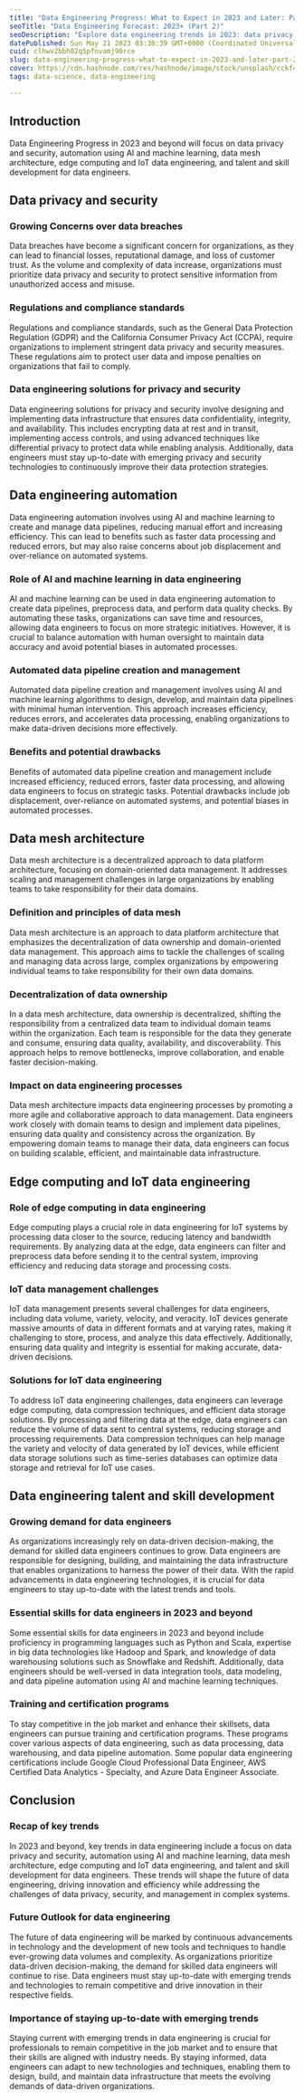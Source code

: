 ```yaml
---
title: "Data Engineering Progress: What to Expect in 2023 and Later: Part 2"
seoTitle: "Data Engineering Forecast: 2023+ (Part 2)"
seoDescription: "Explore data engineering trends in 2023: data privacy, AI automation, data mesh, edge computing, IoT, and skill development for data engineers"
datePublished: Sun May 21 2023 03:30:39 GMT+0000 (Coordinated Universal Time)
cuid: clhwv2bbh02q5pfnvamj90rce
slug: data-engineering-progress-what-to-expect-in-2023-and-later-part-2
cover: https://cdn.hashnode.com/res/hashnode/image/stock/unsplash/cckf4TsHAuw/upload/3c1733c86afbba82aa9cb91a863b2079.jpeg
tags: data-science, data-engineering

---
```


## Introduction

Data Engineering Progress in 2023 and beyond will focus on data privacy and security, automation using AI and machine learning, data mesh architecture, edge computing and IoT data engineering, and talent and skill development for data engineers.

## Data privacy and security

### Growing Concerns over data breaches

Data breaches have become a significant concern for organizations, as they can lead to financial losses, reputational damage, and loss of customer trust. As the volume and complexity of data increase, organizations must prioritize data privacy and security to protect sensitive information from unauthorized access and misuse.

### Regulations and compliance standards

Regulations and compliance standards, such as the General Data Protection Regulation (GDPR) and the California Consumer Privacy Act (CCPA), require organizations to implement stringent data privacy and security measures. These regulations aim to protect user data and impose penalties on organizations that fail to comply.

### Data engineering solutions for privacy and security

Data engineering solutions for privacy and security involve designing and implementing data infrastructure that ensures data confidentiality, integrity, and availability. This includes encrypting data at rest and in transit, implementing access controls, and using advanced techniques like differential privacy to protect data while enabling analysis. Additionally, data engineers must stay up-to-date with emerging privacy and security technologies to continuously improve their data protection strategies.

## Data engineering automation

Data engineering automation involves using AI and machine learning to create and manage data pipelines, reducing manual effort and increasing efficiency. This can lead to benefits such as faster data processing and reduced errors, but may also raise concerns about job displacement and over-reliance on automated systems.

### Role of AI and machine learning in data engineering

AI and machine learning can be used in data engineering automation to create data pipelines, preprocess data, and perform data quality checks. By automating these tasks, organizations can save time and resources, allowing data engineers to focus on more strategic initiatives. However, it is crucial to balance automation with human oversight to maintain data accuracy and avoid potential biases in automated processes.

### Automated data pipeline creation and management

Automated data pipeline creation and management involves using AI and machine learning algorithms to design, develop, and maintain data pipelines with minimal human intervention. This approach increases efficiency, reduces errors, and accelerates data processing, enabling organizations to make data-driven decisions more effectively.

### Benefits and potential drawbacks

Benefits of automated data pipeline creation and management include increased efficiency, reduced errors, faster data processing, and allowing data engineers to focus on strategic tasks. Potential drawbacks include job displacement, over-reliance on automated systems, and potential biases in automated processes.

## Data mesh architecture

Data mesh architecture is a decentralized approach to data platform architecture, focusing on domain-oriented data management. It addresses scaling and management challenges in large organizations by enabling teams to take responsibility for their data domains.

### Definition and principles of data mesh

Data mesh architecture is an approach to data platform architecture that emphasizes the decentralization of data ownership and domain-oriented data management. This approach aims to tackle the challenges of scaling and managing data across large, complex organizations by empowering individual teams to take responsibility for their own data domains.

### Decentralization of data ownership

In a data mesh architecture, data ownership is decentralized, shifting the responsibility from a centralized data team to individual domain teams within the organization. Each team is responsible for the data they generate and consume, ensuring data quality, availability, and discoverability. This approach helps to remove bottlenecks, improve collaboration, and enable faster decision-making.

### Impact on data engineering processes

Data mesh architecture impacts data engineering processes by promoting a more agile and collaborative approach to data management. Data engineers work closely with domain teams to design and implement data pipelines, ensuring data quality and consistency across the organization. By empowering domain teams to manage their data, data engineers can focus on building scalable, efficient, and maintainable data infrastructure.

## Edge computing and IoT data engineering

### Role of edge computing in data engineering

Edge computing plays a crucial role in data engineering for IoT systems by processing data closer to the source, reducing latency and bandwidth requirements. By analyzing data at the edge, data engineers can filter and preprocess data before sending it to the central system, improving efficiency and reducing data storage and processing costs.

### IoT data management challenges

IoT data management presents several challenges for data engineers, including data volume, variety, velocity, and veracity. IoT devices generate massive amounts of data in different formats and at varying rates, making it challenging to store, process, and analyze this data effectively. Additionally, ensuring data quality and integrity is essential for making accurate, data-driven decisions.

### Solutions for IoT data engineering

To address IoT data engineering challenges, data engineers can leverage edge computing, data compression techniques, and efficient data storage solutions. By processing and filtering data at the edge, data engineers can reduce the volume of data sent to central systems, reducing storage and processing requirements. Data compression techniques can help manage the variety and velocity of data generated by IoT devices, while efficient data storage solutions such as time-series databases can optimize data storage and retrieval for IoT use cases.

## Data engineering talent and skill development

### Growing demand for data engineers

As organizations increasingly rely on data-driven decision-making, the demand for skilled data engineers continues to grow. Data engineers are responsible for designing, building, and maintaining the data infrastructure that enables organizations to harness the power of their data. With the rapid advancements in data engineering technologies, it is crucial for data engineers to stay up-to-date with the latest trends and tools.

### Essential skills for data engineers in 2023 and beyond

Some essential skills for data engineers in 2023 and beyond include proficiency in programming languages such as Python and Scala, expertise in big data technologies like Hadoop and Spark, and knowledge of data warehousing solutions such as Snowflake and Redshift. Additionally, data engineers should be well-versed in data integration tools, data modeling, and data pipeline automation using AI and machine learning techniques.

### Training and certification programs

To stay competitive in the job market and enhance their skillsets, data engineers can pursue training and certification programs. These programs cover various aspects of data engineering, such as data processing, data warehousing, and data pipeline automation. Some popular data engineering certifications include Google Cloud Professional Data Engineer, AWS Certified Data Analytics - Specialty, and Azure Data Engineer Associate.

## Conclusion

### Recap of key trends

In 2023 and beyond, key trends in data engineering include a focus on data privacy and security, automation using AI and machine learning, data mesh architecture, edge computing and IoT data engineering, and talent and skill development for data engineers. These trends will shape the future of data engineering, driving innovation and efficiency while addressing the challenges of data privacy, security, and management in complex systems.

### Future Outlook for data engineering

The future of data engineering will be marked by continuous advancements in technology and the development of new tools and techniques to handle ever-growing data volumes and complexity. As organizations prioritize data-driven decision-making, the demand for skilled data engineers will continue to rise. Data engineers must stay up-to-date with emerging trends and technologies to remain competitive and drive innovation in their respective fields.

### Importance of staying up-to-date with emerging trends

Staying current with emerging trends in data engineering is crucial for professionals to remain competitive in the job market and to ensure that their skills are aligned with industry needs. By staying informed, data engineers can adapt to new technologies and techniques, enabling them to design, build, and maintain data infrastructure that meets the evolving demands of data-driven organizations.